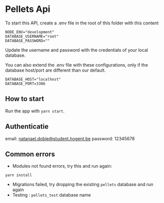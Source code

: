# Pellets Api

To start this API, create a .env file in the root of this folder with this content

```
NODE_ENV="development"
DATABASE_USERNAME="root"
DATABASE_PASSWORD=""
```

Update the username and password with the credentials of your local database.

You can also extend the .env file with these configurations, only if the database host/port are different than our default.

```
DATABASE_HOST="localhost"
DATABASE_PORT=3306
```
## How to start

Run the app with `yarn start`.

## Authenticatie

email: natanael.dobie@student.hogent.be
password: 12345678

## Common errors

* Modules not found errors, try this and run again:

```
yarn install
```
* Migrations failed, try dropping the existing `pellets` database and run again
* Testing : `pellets_test` database name

